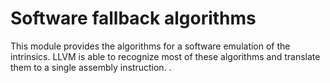# Software fallback algorithms

This module provides the algorithms for a software emulation of the
intrinsics. LLVM is able to recognize most of these algorithms and translate
them to a single assembly instruction. .
